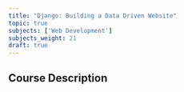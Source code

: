 ```yaml
---
title: "Django: Building a Data Driven Website"
topic: true
subjects: ['Web Development']
subjects_weight: 21
draft: true
---
```


<!--
	https://tutorial.djangogirls.org/en/
-->

## Course Description